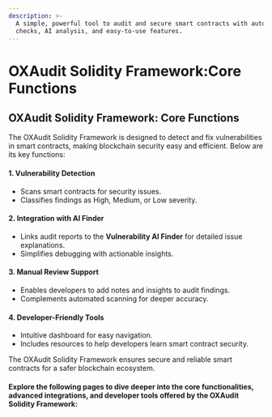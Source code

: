 ```yaml
---
description: >-
  A simple, powerful tool to audit and secure smart contracts with automated
  checks, AI analysis, and easy-to-use features.
---
```


# OXAudit Solidity Framework:Core Functions

## OXAudit Solidity Framework: Core Functions <a href="#oxaudit-solidity-framework-core-functions" id="oxaudit-solidity-framework-core-functions"></a>

The OXAudit Solidity Framework is designed to detect and fix vulnerabilities in smart contracts, making blockchain security easy and efficient. Below are its key functions:

#### **1. Vulnerability Detection** <a href="#id-1.-vulnerability-detection" id="id-1.-vulnerability-detection"></a>

* Scans smart contracts for security issues.
* Classifies findings as High, Medium, or Low severity.

#### **2. Integration with AI Finder** <a href="#id-2.-integration-with-ai-finder" id="id-2.-integration-with-ai-finder"></a>

* Links audit reports to the **Vulnerability AI Finder** for detailed issue explanations.
* Simplifies debugging with actionable insights.

#### **3. Manual Review Support** <a href="#id-3.-manual-review-support" id="id-3.-manual-review-support"></a>

* Enables developers to add notes and insights to audit findings.
* Complements automated scanning for deeper accuracy.

#### **4. Developer-Friendly Tools** <a href="#id-4.-developer-friendly-tools" id="id-4.-developer-friendly-tools"></a>

* Intuitive dashboard for easy navigation.
* Includes resources to help developers learn smart contract security.

The OXAudit Solidity Framework ensures secure and reliable smart contracts for a safer blockchain ecosystem.

#### **Explore the following pages to dive deeper into the core functionalities, advanced integrations, and developer tools offered by the OXAudit Solidity Framework:** <a href="#explore-the-following-pages-to-dive-deeper-into-the-core-functionalities-advanced-integrations-and-d" id="explore-the-following-pages-to-dive-deeper-into-the-core-functionalities-advanced-integrations-and-d"></a>
